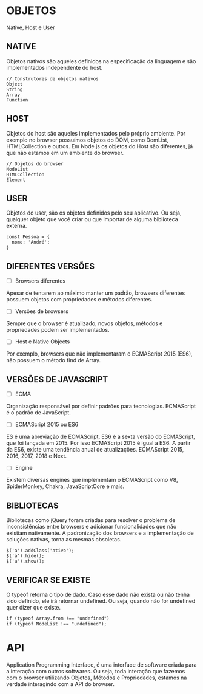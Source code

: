 # OBJETOS

Native, Host e User

## NATIVE

Objetos nativos são aqueles definidos na especificação da linguagem e são implementados independente do host.

```
// Construtores de objetos nativos
Object
String
Array
Function
```

## HOST

Objetos do host são aqueles implementados pelo próprio ambiente. Por exemplo no browser possuímos objetos do DOM, como DomList, HTMLCollection e outros. Em Node.js os objetos do Host são diferentes, já que não estamos em um ambiente do browser.

```
// Objetos do browser
NodeList
HTMLCollection
Element
```

## USER

Objetos do user, são os objetos definidos pelo seu aplicativo. Ou seja, qualquer objeto que você criar ou que importar de alguma biblioteca externa.

```
const Pessoa = {
  nome: 'André';
}

```

## DIFERENTES VERSÕES

- [ ] Browsers diferentes

Apesar de tentarem ao máximo manter um padrão, browsers diferentes possuem objetos com propriedades e métodos diferentes.

- [ ] Versões de browsers

Sempre que o browser é atualizado, novos objetos, métodos e propriedades podem ser implementados.

- [ ] Host e Native Objects

Por exemplo, browsers que não implementaram o ECMAScript 2015 (ES6), não possuem o método find de Array.

## VERSÕES DE JAVASCRIPT

- [ ] ECMA

Organização responsável por definir padrões para tecnologias. ECMAScript é o padrão de JavaScript.

- [ ] ECMAScript 2015 ou ES6

ES é uma abreviação de ECMAScript, ES6 é a sexta versão do ECMAScript, que foi lançada em 2015. Por isso ECMAScript 2015 é igual a ES6. A partir da ES6, existe uma tendência anual de atualizações. ECMAScript 2015, 2016, 2017, 2018 e Next.

- [ ] Engine

Existem diversas engines que implementam o ECMAScript como V8, SpiderMonkey, Chakra, JavaScriptCore e mais.

## BIBLIOTECAS

Bibliotecas como jQuery foram criadas para resolver o problema de inconsistências entre browsers e adicionar funcionalidades que não existiam nativamente. A padronização dos browsers e a implementação de soluções nativas, torna as mesmas obsoletas.

```
$('a').addClass('ativo');
$('a').hide();
$('a').show();
```

## VERIFICAR SE EXISTE

O typeof retorna o tipo de dado. Caso esse dado não exista ou não tenha sido definido, ele irá retornar undefined. Ou seja, quando não for undefined quer dizer que existe.

```
if (typeof Array.from !== "undefined")
if (typeof NodeList !== "undefined");
```

# API

Application Programming Interface, é uma interface de software criada para a interação com outros softwares. Ou seja, toda interação que fazemos com o browser utilizando Objetos, Métodos e Propriedades, estamos na verdade interagindo com a API do browser.
